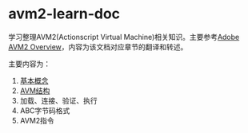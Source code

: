 # avm2-learn-doc

学习整理AVM2(Actionscript Virtual Machine)相关知识。主要参考[Adobe AVM2 Overview](http://www.adobe.com/content/dam/Adobe/en/devnet/actionscript/articles/avm2overview.pdf)，内容为该文档对应章节的翻译和转述。

主要内容为：

1. [基本概念](1.introduction.md)
2. [AVM结构](2.avm2_structure.md)
3. 加载、连接、验证、执行
4. ABC字节码格式
5. AVM2指令
